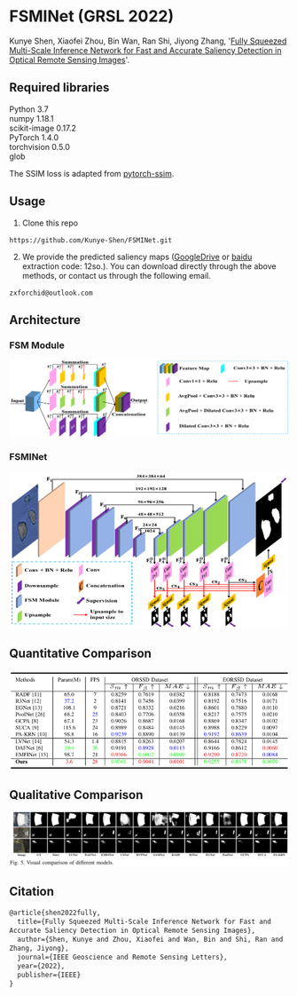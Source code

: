 # FSMINet (GRSL 2022)
Kunye Shen, Xiaofei Zhou, Bin Wan, Ran Shi, Jiyong Zhang,
'[Fully Squeezed Multi-Scale Inference Network for Fast and Accurate Saliency Detection in Optical Remote Sensing Images](https://ieeexplore.ieee.org/iel7/8859/4357975/09739705.pdf)'.

## Required libraries

Python 3.7  
numpy 1.18.1  
scikit-image 0.17.2  
PyTorch 1.4.0  
torchvision 0.5.0  
glob 

The SSIM loss is adapted from [pytorch-ssim](https://github.com/Po-Hsun-Su/pytorch-ssim/blob/master/pytorch_ssim/__init__.py).

## Usage
1. Clone this repo
```
https://github.com/Kunye-Shen/FSMINet.git
```

2. We provide the predicted saliency maps ([GoogleDrive](https://drive.google.com/drive/folders/1gbhZJePO20P8ncFoq0pA9XjOnFRN_5iP?usp=sharing) or [baidu](https://pan.baidu.com/s/1w9VaKXJSY5OZetQec8Hxdw) extraction code: 12so.). You can download directly through the above methods, or contact us through the following email.
```
zxforchid@outlook.com
```

## Architecture
### FSM Module
![FSM Module architecture](figures/FSM.png)

### FSMINet
![FSMINet architecture](figures/FSMINet.png)

## Quantitative Comparison
![Quantitative Comparison](figures/Quantitative.png)

## Qualitative Comparison
![Qualitative Comparison](figures/Qualitative.png)

## Citation
```
@article{shen2022fully,
  title={Fully Squeezed Multi-Scale Inference Network for Fast and Accurate Saliency Detection in Optical Remote Sensing Images},
  author={Shen, Kunye and Zhou, Xiaofei and Wan, Bin and Shi, Ran and Zhang, Jiyong},
  journal={IEEE Geoscience and Remote Sensing Letters},
  year={2022},
  publisher={IEEE}
}
```
